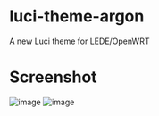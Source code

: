 # luci-theme-argon
A new Luci theme for LEDE/OpenWRT  
# Screenshot
![image](https://github.com/sypopo/Actions-OpenWrt/blob/master/20191225135919.png)
![image](https://github.com/sypopo/Actions-OpenWrt/blob/master/20191225135809.png)
